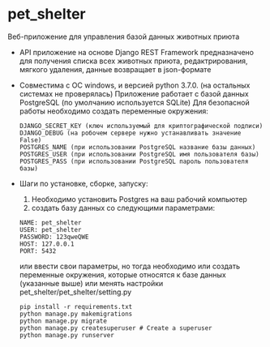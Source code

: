 # pet_shelter
Веб-приложение для управления базой данных животных приюта


* API приложение на основе Django REST Framework предназначено для получения списка всех животных приюта, редактрирования, мягкого удаления, данные возвращает в json-формате

* Совместима с ОС windows,  и версией python 3.7.0. (на остальных системах не проверялась)
Приложение работает с базой данных PostgreSQL (по умолчанию используется SQLite)
Для безопасной работы необходимо создать переменные окружения:
    ```
    DJANGO_SECRET_KEY (ключ используемый для криптографической подписи)
    DJANGO_DEBUG (на робочем сервере нужно устанавливать значение False)
    POSTGRES_NAME (при использовании PostgreSQL название базы данных)
    POSTGRES_USER (при использовании PostgreSQL имя пользователя базы)
    POSTGRES_PASS (при использовании PostgreSQL пароль пользователя базы)
    ```
* Шаги по установке, сборке, запуску:  
  1. Необходимо установить Postgres на ваш рабочий компьютер
  2. создать базу данных со следующими параметрами:
  ```
  NAME: pet_shelter
  USER: pet_shelter
  PASSWORD: 123qweQWE
  HOST: 127.0.0.1
  PORT: 5432
  ```
   или ввести свои параметры, но тогда необходимо или создать переменные окружения, которые относятся к базе данных (указанные выше) или менять настройки pet_shelter/pet_shelter/setting.py 
  ```
  pip install -r requirements.txt
  python manage.py makemigrations
  python manage.py migrate
  python manage.py createsuperuser # Create a superuser
  python manage.py runserver
  ```
  